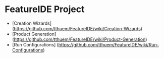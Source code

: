 # FeatureIDE Project

* [Creation Wizards] (https://github.com/tthuem/FeatureIDE/wiki/Creation-Wizards)
* [Product Generation] (https://github.com/tthuem/FeatureIDE/wiki/Product-Generation)
* [Run Configurations] (https://github.com/tthuem/FeatureIDE/wiki/Run-Configurations)